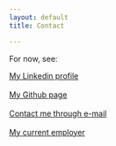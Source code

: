 ```yaml
---
layout: default
title: Contact

---
```


For now, see:

<a href="https://www.linkedin.com/in/michaelhallik/" title="Linkedin profile" target="_blank">My Linkedin profile</a><br><br>
<a href="https://github.com/MichaelHallik" title="Github page" target="_blank">My Github page</a><br><br>
<a href="mailto:mhallik@immune.it">Contact me through e-mail</a><br><br>
<a href="https://www.immune.it" title="immune-it home page" target="_blank">My current employer</a>
